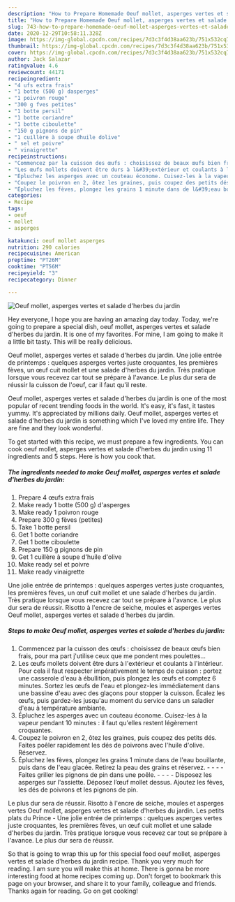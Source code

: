 ```yaml
---
description: "How to Prepare Homemade Oeuf mollet, asperges vertes et salade d&amp;#39;herbes du jardin"
title: "How to Prepare Homemade Oeuf mollet, asperges vertes et salade d&amp;#39;herbes du jardin"
slug: 743-how-to-prepare-homemade-oeuf-mollet-asperges-vertes-et-salade-d-and-39-herbes-du-jardin
date: 2020-12-29T10:58:11.328Z
image: https://img-global.cpcdn.com/recipes/7d3c3f4d38aa623b/751x532cq70/oeuf-mollet-asperges-vertes-et-salade-dherbes-du-jardin-photo-principale-de-la-recette.jpg
thumbnail: https://img-global.cpcdn.com/recipes/7d3c3f4d38aa623b/751x532cq70/oeuf-mollet-asperges-vertes-et-salade-dherbes-du-jardin-photo-principale-de-la-recette.jpg
cover: https://img-global.cpcdn.com/recipes/7d3c3f4d38aa623b/751x532cq70/oeuf-mollet-asperges-vertes-et-salade-dherbes-du-jardin-photo-principale-de-la-recette.jpg
author: Jack Salazar
ratingvalue: 4.6
reviewcount: 44171
recipeingredient:
- "4 ufs extra frais"
- "1 botte (500 g) dasperges"
- "1 poivron rouge"
- "300 g fves petites"
- "1 botte persil"
- "1 botte coriandre"
- "1 botte ciboulette"
- "150 g pignons de pin"
- "1 cuillère à soupe dhuile dolive"
- " sel et poivre"
- " vinaigrette"
recipeinstructions:
- "Commencez par la cuisson des œufs : choisissez de beaux œufs bien frais, pour ma part j&#39;utilise ceux que me pondent mes poulettes..."
- "Les œufs mollets doivent être durs à l&#39;extérieur et coulants à l&#39;intérieur. Pour cela il faut respecter impérativement le temps de cuisson : portez une casserole d&#39;eau à ébullition, puis plongez les œufs et comptez 6 minutes. Sortez les œufs de l&#39;eau et plongez-les immédiatement dans une bassine d&#39;eau avec des glaçons pour stopper la cuisson. Écalez les œufs, puis gardez-les jusqu&#39;au moment du service dans un saladier d&#39;eau à température ambiante."
- "Épluchez les asperges avec un couteau économe. Cuisez-les à la vapeur pendant 10 minutes : il faut qu&#39;elles restent légèrement croquantes."
- "Coupez le poivron en 2, ôtez les graines, puis coupez des petits dés. Faites poêler rapidement les dés de poivrons avec l&#39;huile d&#39;olive. Réservez."
- "Épluchez les fèves, plongez les grains 1 minute dans de l&#39;eau bouillante, puis dans de l&#39;eau glacée. Retirez la peau des grains et réservez.     Faites griller les pignons de pin dans une poêle.     Disposez les asperges sur l&#39;assiette. Déposez l’œuf mollet dessus. Ajoutez les fèves, les dés de poivrons et les pignons de pin."
categories:
- Recipe
tags:
- oeuf
- mollet
- asperges

katakunci: oeuf mollet asperges 
nutrition: 290 calories
recipecuisine: American
preptime: "PT26M"
cooktime: "PT56M"
recipeyield: "3"
recipecategory: Dinner

---
```



![Oeuf mollet, asperges vertes et salade d&#39;herbes du jardin](https://img-global.cpcdn.com/recipes/7d3c3f4d38aa623b/751x532cq70/oeuf-mollet-asperges-vertes-et-salade-dherbes-du-jardin-photo-principale-de-la-recette.jpg)

Hey everyone, I hope you are having an amazing day today. Today, we're going to prepare a special dish, oeuf mollet, asperges vertes et salade d&#39;herbes du jardin. It is one of my favorites. For mine, I am going to make it a little bit tasty. This will be really delicious.

Oeuf mollet, asperges vertes et salade d&#39;herbes du jardin. Une jolie entrée de printemps : quelques asperges vertes juste croquantes, les premières fèves, un œuf cuit mollet et une salade d&#39;herbes du jardin. Très pratique lorsque vous recevez car tout se prépare à l&#39;avance. Le plus dur sera de réussir la cuisson de l&#39;oeuf, car il faut qu&#39;il reste.

Oeuf mollet, asperges vertes et salade d&#39;herbes du jardin is one of the most popular of recent trending foods in the world. It's easy, it's fast, it tastes yummy. It's appreciated by millions daily. Oeuf mollet, asperges vertes et salade d&#39;herbes du jardin is something which I've loved my entire life. They are fine and they look wonderful.


To get started with this recipe, we must prepare a few ingredients. You can cook oeuf mollet, asperges vertes et salade d&#39;herbes du jardin using 11 ingredients and 5 steps. Here is how you cook that.

<!--inarticleads1-->

##### The ingredients needed to make Oeuf mollet, asperges vertes et salade d&#39;herbes du jardin:

1. Prepare 4 œufs extra frais
1. Make ready 1 botte (500 g) d&#39;asperges
1. Make ready 1 poivron rouge
1. Prepare 300 g fèves (petites)
1. Take 1 botte persil
1. Get 1 botte coriandre
1. Get 1 botte ciboulette
1. Prepare 150 g pignons de pin
1. Get 1 cuillère à soupe d&#39;huile d&#39;olive
1. Make ready  sel et poivre
1. Make ready  vinaigrette


Une jolie entrée de printemps : quelques asperges vertes juste croquantes, les premières fèves, un œuf cuit mollet et une salade d&#39;herbes du jardin. Très pratique lorsque vous recevez car tout se prépare à l&#39;avance. Le plus dur sera de réussir. Risotto à l&#39;encre de seiche, moules et asperges vertes Oeuf mollet, asperges vertes et salade d&#39;herbes du jardin. 

<!--inarticleads2-->

##### Steps to make Oeuf mollet, asperges vertes et salade d&#39;herbes du jardin:

1. Commencez par la cuisson des œufs : choisissez de beaux œufs bien frais, pour ma part j&#39;utilise ceux que me pondent mes poulettes...
1. Les œufs mollets doivent être durs à l&#39;extérieur et coulants à l&#39;intérieur. Pour cela il faut respecter impérativement le temps de cuisson : portez une casserole d&#39;eau à ébullition, puis plongez les œufs et comptez 6 minutes. Sortez les œufs de l&#39;eau et plongez-les immédiatement dans une bassine d&#39;eau avec des glaçons pour stopper la cuisson. Écalez les œufs, puis gardez-les jusqu&#39;au moment du service dans un saladier d&#39;eau à température ambiante.
1. Épluchez les asperges avec un couteau économe. Cuisez-les à la vapeur pendant 10 minutes : il faut qu&#39;elles restent légèrement croquantes.
1. Coupez le poivron en 2, ôtez les graines, puis coupez des petits dés. Faites poêler rapidement les dés de poivrons avec l&#39;huile d&#39;olive. Réservez.
1. Épluchez les fèves, plongez les grains 1 minute dans de l&#39;eau bouillante, puis dans de l&#39;eau glacée. Retirez la peau des grains et réservez. -  -   -  - Faites griller les pignons de pin dans une poêle. -  -   -  - Disposez les asperges sur l&#39;assiette. Déposez l’œuf mollet dessus. Ajoutez les fèves, les dés de poivrons et les pignons de pin.


Le plus dur sera de réussir. Risotto à l&#39;encre de seiche, moules et asperges vertes Oeuf mollet, asperges vertes et salade d&#39;herbes du jardin. Les petits plats du Prince - Une jolie entrée de printemps : quelques asperges vertes juste croquantes, les premières fèves, un œuf cuit mollet et une salade d&#39;herbes du jardin. Très pratique lorsque vous recevez car tout se prépare à l&#39;avance. Le plus dur sera de réussir. 

So that is going to wrap this up for this special food oeuf mollet, asperges vertes et salade d&#39;herbes du jardin recipe. Thank you very much for reading. I am sure you will make this at home. There is gonna be more interesting food at home recipes coming up. Don't forget to bookmark this page on your browser, and share it to your family, colleague and friends. Thanks again for reading. Go on get cooking!
